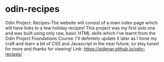 # odin-recipes
Odin Project: Recipes-The website will consist of a main index page which will have links to a few holiday recipes!
This project was my first solo one and was built using only raw, basic HTML skills which I've learnt from the Odin Project Foundations Course.
I'll definitely update it later as I hone my craft and learn a bit of CSS and Javascript in the near future; so stay tuned for more and thanks for viewing!
Link: https://aidenar.github.io/odin-recipes/
